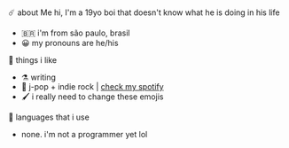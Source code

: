 ☄️ about Me
hi, I'm a 19yo boi that doesn't know what he is doing in his life
* 🇧🇷 i'm from são paulo, brasil
* 😀 my pronouns are he/his

💌 things i like
* ⚗️ writing
* 🎵 j-pop + indie rock | [check my spotify](https://open.spotify.com/user/jawj49qinebgdkt15jgo6lz6c)
* 🖌️ i really need to change these emojis

🤌 languages that i use
* none. i'm not a programmer yet lol
